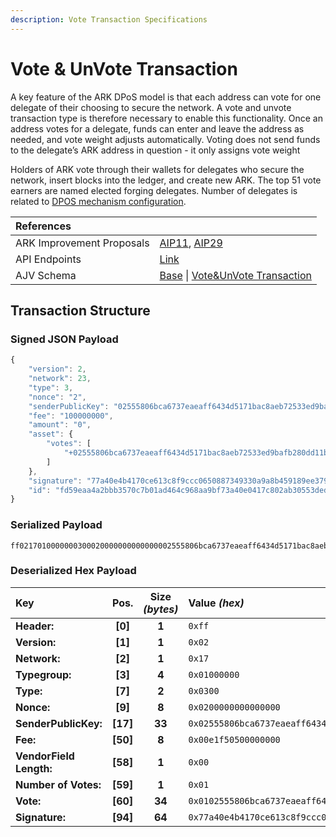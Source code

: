 ```yaml
---
description: Vote Transaction Specifications
---
```


# Vote & UnVote Transaction

A key feature of the ARK DPoS model is that each address can vote for one delegate of their choosing to secure the network. A vote and unvote transaction type is therefore necessary to enable this functionality. Once an address votes for a delegate, funds can enter and leave the address as needed, and vote weight adjusts automatically. Voting does not send funds to the delegate’s ARK address in question - it only assigns vote weight

Holders of ARK vote through their wallets for delegates who secure the network, insert blocks into the ledger, and create new ARK. The top 51 vote earners are named elected forging delegates. Number of delegates is related to [DPOS mechanism configuration](https://whitepaper.ark.io/public-network#4-2-consensus-mechanism). 

| References |  |
| :--- | :--- |
| ARK Improvement Proposals | [AIP11](https://github.com/ArkEcosystem/AIPs/blob/master/AIPS/aip-11.md), [AIP29](https://github.com/ArkEcosystem/AIPs/blob/master/AIPS/aip-29.md) |
| API Endpoints | [Link](https://api.ark.dev/public-rest-api/endpoints/transactions) |
| AJV Schema | [Base](https://github.com/ArkEcosystem/core/blob/master/packages/crypto/src/transactions/types/schemas.ts#L16) \| [Vote&UnVote Transaction](https://github.com/ArkEcosystem/core/blob/master/packages/crypto/src/transactions/types/schemas.ts#L118) |

## Transaction Structure

### Signed JSON Payload

```javascript
{
    "version": 2,
    "network": 23,
    "type": 3,
    "nonce": "2",
    "senderPublicKey": "02555806bca6737eaeaff6434d5171bac8aeb72533ed9bafb280dd11b328a3822d",
    "fee": "100000000",
    "amount": "0",
    "asset": {
        "votes": [
            "+02555806bca6737eaeaff6434d5171bac8aeb72533ed9bafb280dd11b328a3822d"
        ]
    },
    "signature": "77a40e4b4170ce613c8f9ccc0650887349330a9a8b459189ee379c88cf2c8506d65aa3ca8293705373f1bde8d6b27e5071de1785ac9c0182f41e364f8f9e3b64",
    "id": "fd59eaa4a2bbb3570c7b01ad464c968aa9bf73a40e0417c802ab30553ded8476"
}
```

### Serialized Payload

```text
ff0217010000000300020000000000000002555806bca6737eaeaff6434d5171bac8aeb72533ed9bafb280dd11b328a3822d00e1f5050000000000010102555806bca6737eaeaff6434d5171bac8aeb72533ed9bafb280dd11b328a3822d77a40e4b4170ce613c8f9ccc0650887349330a9a8b459189ee379c88cf2c8506d65aa3ca8293705373f1bde8d6b27e5071de1785ac9c0182f41e364f8f9e3b64
```

### Deserialized Hex Payload

| Key | Pos. | Size _\(bytes\)_ | Value  _\(hex\)_ |
| :--- | :---: | :---: | :--- |
| **Header:** | **\[0\]** | **1** | `0xff` |
| **Version:** | **\[1\]** | **1** | `0x02` |
| **Network:** | **\[2\]** | **1** | `0x17` |
| **Typegroup:** | **\[3\]** | **4** | `0x01000000` |
| **Type:** | **\[7\]** | **2** | `0x0300` |
| **Nonce:** | **\[9\]** | **8** | `0x0200000000000000` |
| **SenderPublicKey:** | **\[17\]** | **33** | `0x02555806bca6737eaeaff6434d5171bac8aeb72533ed9bafb280dd11b328a3822d` |
| **Fee:** | **\[50\]** | **8** | `0x00e1f50500000000` |
| **VendorField Length:** | **\[58\]** | **1** | `0x00` |
| **Number of Votes:** | **\[59\]** | **1** | `0x01` |
| **Vote:** | **\[60\]** | **34** | `0x0102555806bca6737eaeaff6434d5171bac8aeb72533ed9bafb280dd11b328a3822d` |
| **Signature:** | **\[94\]** | **64** | `0x77a40e4b4170ce613c8f9ccc0650887349330a9a8b459189ee379c88cf2c8506d65aa3ca8293705373f1bde8d6b27e5071de1785ac9c0182f41e364f8f9e3b64` |

## 

